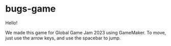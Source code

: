 # bugs-game

Hello!

We made this game for Global Game Jam 2023 using GameMaker.
To move, just use the arrow keys, and use the spacebar to jump.
